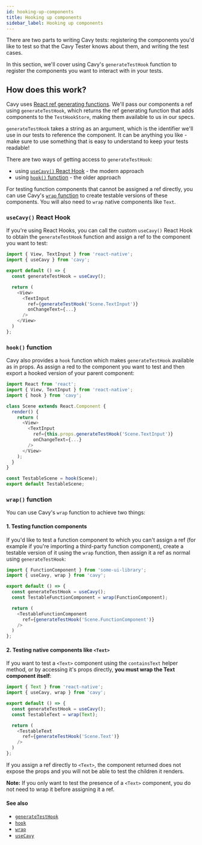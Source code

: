 ```yaml
---
id: hooking-up-components
title: Hooking up components
sidebar_label: Hooking up components
---
```


There are two parts to writing Cavy tests: registering the components you'd like
to test so that the Cavy Tester knows about them, and writing the
test cases.

In this section, we'll cover using Cavy's `generateTestHook` function to
register the components you want to interact with in your tests.

## How does this work?

Cavy uses [React ref generating functions](https://reactjs.org/docs/refs-and-the-dom.html).
We'll pass our components a ref using `generateTestHook`, which returns the
ref generating function that adds components to the `TestHookStore`, making them
available to us in our specs.

`generateTestHook` takes a string as an argument, which is the identifier
we'll use in our tests to reference the component. It can be anything you
like - make sure to use something that is easy to understand to keep your tests
readable!

There are two ways of getting access to `generateTestHook`:

* using [`useCavy()` React Hook](#usecavy-react-hook) - the modern approach
* using [`hook()` function](#hook-function) - the older approach

For testing function components that cannot be assigned a ref directly, you can
use Cavy's [`wrap` function](#wrap-function) to create testable versions of
these components. You will also need to `wrap` native components like `Text`.

### `useCavy()` React Hook

If you're using React Hooks, you can call the custom `useCavy()` React Hook to
obtain the `generateTestHook` function and assign a ref to the component you
want to test:

```js
import { View, TextInput } from 'react-native';
import { useCavy } from 'cavy';

export default () => {
  const generateTestHook = useCavy();

  return (
    <View>
      <TextInput
        ref={generateTestHook('Scene.TextInput')}
        onChangeText={...}
      />
    </View>   
  )
};
```

### `hook()` function

Cavy also provides a `hook` function which makes `generateTestHook` available as
in props. As assign a red to the component you want to test and then export a
hooked version of your parent component:

```js
import React from 'react';
import { View, TextInput } from 'react-native';
import { hook } from 'cavy';

class Scene extends React.Component {
  render() {
    return (
      <View>
        <TextInput
          ref={this.props.generateTestHook('Scene.TextInput')}
          onChangeText={...}
        />
      </View>      
    );
  }
}

const TestableScene = hook(Scene);
export default TestableScene;
```

### `wrap()` function

You can use Cavy's `wrap` function to achieve two things:

#### 1. Testing function components

If you'd like to test a function component to which you can't assign a ref (for
example if you're importing a third-party function component), create a testable
version of it using the `wrap` function, then assign it a ref as normal using
`generateTestHook`:

```js
import { FunctionComponent } from 'some-ui-library';
import { useCavy, wrap } from 'cavy';

export default () => {
  const generateTestHook = useCavy();
  const TestableFunctionComponent = wrap(FunctionComponent);

  return (
    <TestableFunctionComponent
      ref={generateTestHook('Scene.FunctionComponent')}
    />   
  )
};
```

#### 2. Testing native components like `<Text>`

If you want to test a `<Text>` component using the `containsText` helper method,
or by accessing it's props directly, **you must wrap the Text component
itself**:

```js
import { Text } from 'react-native';
import { useCavy, wrap } from 'cavy';

export default () => {
  const generateTestHook = useCavy();
  const TestableText = wrap(Text);

  return (
    <TestableText
      ref={generateTestHook('Scene.Text')}
    />   
  )
};
```

If you assign a ref directly to `<Text>`, the component returned does not expose
the props and you will not be able to test the children it renders.

**Note:** If you only want to test the presence of a `<Text>` component, you do
not need to wrap it before assigning it a ref.

#### See also

* [`generateTestHook`](../api/test-hooks#generatetesthookidentifier-func)
* [`hook`](../api/test-hooks#hookwrappedcomponent)
* [`wrap`](../api/test-hooks#wrapcomponent)
* [`useCavy`](../api/test-hooks#usecavy)
